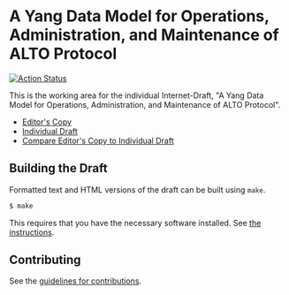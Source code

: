 # A Yang Data Model for Operations, Administration, and Maintenance of ALTO Protocol

[![Action Status](https://github.com/openalto/draft-alto-oam-yang/actions/workflows/ghpages.yml/badge.svg)](https://github.com/openalto/draft-alto-oam-yang/actions/workflows/ghpages.yml)

This is the working area for the individual Internet-Draft, "A Yang Data Model for Operations, Administration, and Maintenance of ALTO Protocol".

* [Editor's Copy](https://openalto.github.io/draft-alto-oam-yang/#go.draft-zhang-alto-oam-yang.html)
* [Individual Draft](https://tools.ietf.org/html/draft-zhang-alto-oam-yang)
* [Compare Editor's Copy to Individual Draft](https://openalto.github.io/draft-alto-oam-yang/#go.draft-zhang-alto-oam-yang.diff)

## Building the Draft

Formatted text and HTML versions of the draft can be built using `make`.

```sh
$ make
```

This requires that you have the necessary software installed.  See
[the instructions](https://github.com/martinthomson/i-d-template/blob/master/doc/SETUP.md).


## Contributing

See the
[guidelines for contributions](https://github.com/openalto/draft-alto-oam-yang/blob/main/CONTRIBUTING.md).

